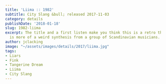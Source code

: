 ```yaml
---
title: 'Liima :: 1982'
subtitle: City Slang &bull; released 2017-11-03
category: details
publishDate: '2018-01-18'
slug: 1982-liima
excerpt: The title and a first listen make you think this is a retro thing, but it
  is more of a weird synthesis from a group of Scandinavian musicians.
author: jclacking
image: "~/assets/images/details/2017/liima.jpg"
tags:
- Liars
- Fink
- Tangerine Dream
- Liima
- City Slang
---
```


